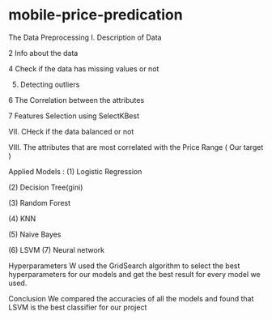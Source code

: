 # mobile-price-predication
The Data Preprocessing I. Description of Data

2 Info about the data

4 Check if the data has missing values or not

5. Detecting outliers

6 The Correlation between the attributes

7 Features Selection using SelectKBest

VII. CHeck if the data balanced or not

VIII. The attributes that are most correlated with the Price Range ( Our target )

Applied Models : 
(1) Logistic Regression

(2) Decision Tree(gini)

(3) Random Forest

(4) KNN

(5) Naive Bayes

(6) LSVM
(7) Neural network

Hyperparameters W used the GridSearch algorithm to select the best hyperparameters for our models and get the best result for every model we used.

Conclusion We compared the accuracies of all the models and found that LSVM is the best classifier for our project
